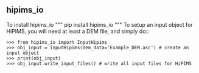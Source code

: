 hipims_io
--------
To install hipims_io
"""
pip install hipims_io
"""
To setup an input object for HiPIMS, you will need at least a DEM file, and simply do::

    >>> from hipims_io import InputHipims
    >>> obj_input = InputHipims(dem_data='Example_DEM.asc') # create an input object
    >>> print(obj_input)
    >>> obj_input.write_input_files() # write all input files for HiPIMS
    
